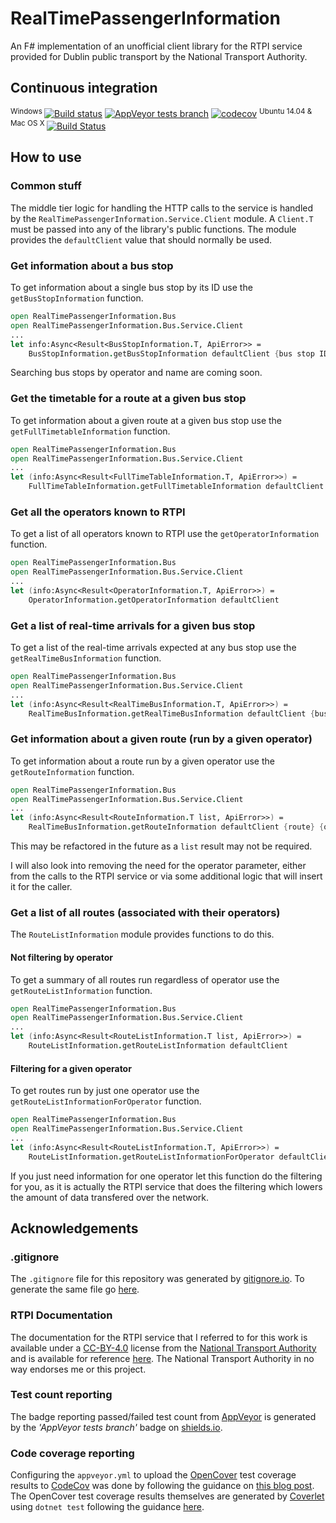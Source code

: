 # RealTimePassengerInformation

An F# implementation of an unofficial client library for the RTPI service provided for Dublin public transport by the National Transport Authority.

## Continuous integration

<sup>Windows </sup>[![Build status](https://ci.appveyor.com/api/projects/status/6oqf0manxpf59h01/branch/master?svg=true)](https://ci.appveyor.com/project/m-harrison/realtimepassengerinformation/branch/master)
[![AppVeyor tests branch](https://img.shields.io/appveyor/tests/m-harrison/realtimepassengerinformation/master.svg)](https://ci.appveyor.com/project/m-harrison/realtimepassengerinformation)
[![codecov](https://codecov.io/gh/m-harrison/RealTimePassengerInformation/branch/master/graph/badge.svg)](https://codecov.io/gh/m-harrison/RealTimePassengerInformation)
<sup>Ubuntu 14.04 & Mac OS X </sup>[![Build Status](https://travis-ci.org/m-harrison/RealTimePassengerInformation.svg?branch=master)](https://travis-ci.org/m-harrison/RealTimePassengerInformation)

## How to use

### Common stuff

The middle tier logic for handling the HTTP calls to the service is handled by the `RealTimePassengerInformation.Service.Client` module. A `Client.T` must be passed into any of the library's public functions. The module provides the `defaultClient` value that should normally be used.

### Get information about a bus stop

To get information about a single bus stop by its ID use the `getBusStopInformation` function.

```fsharp
open RealTimePassengerInformation.Bus
open RealTimePassengerInformation.Bus.Service.Client
...
let info:Async<Result<BusStopInformation.T, ApiError>> =
    BusStopInformation.getBusStopInformation defaultClient {bus stop ID}
```

Searching bus stops by operator and name are coming soon.

### Get the timetable for a route at a given bus stop

To get information about a given route at a given bus stop use the `getFullTimetableInformation` function.

```fsharp
open RealTimePassengerInformation.Bus
open RealTimePassengerInformation.Bus.Service.Client
...
let (info:Async<Result<FullTimeTableInformation.T, ApiError>>) =
    FullTimeTableInformation.getFullTimetableInformation defaultClient {bus stop ID} {bus stop route}
```

### Get all the operators known to RTPI

To get a list of all operators known to RTPI use the `getOperatorInformation` function.

```fsharp
open RealTimePassengerInformation.Bus
open RealTimePassengerInformation.Bus.Service.Client
...
let (info:Async<Result<OperatorInformation.T, ApiError>>) =
    OperatorInformation.getOperatorInformation defaultClient
```

### Get a list of real-time arrivals for a given bus stop

To get a list of the real-time arrivals expected at any bus stop use the `getRealTimeBusInformation` function.

```fsharp
open RealTimePassengerInformation.Bus
open RealTimePassengerInformation.Bus.Service.Client
...
let (info:Async<Result<RealTimeBusInformation.T, ApiError>>) =
    RealTimeBusInformation.getRealTimeBusInformation defaultClient {bus stop ID}
```

### Get information about a given route (run by a given operator)

To get information about a route run by a given operator use the `getRouteInformation` function.

```fsharp
open RealTimePassengerInformation.Bus
open RealTimePassengerInformation.Bus.Service.Client
...
let (info:Async<Result<RouteInformation.T list, ApiError>>) =
    RealTimeBusInformation.getRouteInformation defaultClient {route} {operator reference code}
```

This may be refactored in the future as a `list` result may not be required.

I will also look into removing the need for the operator parameter, either from the calls to the RTPI service or via some additional logic that will insert it for the caller.

### Get a list of all routes (associated with their operators)

The `RouteListInformation` module provides functions to do this.

#### Not filtering by operator

To get a summary of all routes run regardless of operator use the `getRouteListInformation` function.

```fsharp
open RealTimePassengerInformation.Bus
open RealTimePassengerInformation.Bus.Service.Client
...
let (info:Async<Result<RouteListInformation.T list, ApiError>>) =
    RouteListInformation.getRouteListInformation defaultClient
```

#### Filtering for a given operator

To get routes run by just one operator use the `getRouteListInformationForOperator` function.

```fsharp
open RealTimePassengerInformation.Bus
open RealTimePassengerInformation.Bus.Service.Client
...
let (info:Async<Result<RouteListInformation.T, ApiError>>) =
    RouteListInformation.getRouteListInformationForOperator defaultClient {operator reference code}
```

If you just need information for one operator let this function do the filtering for you, as it is actually the RTPI service that does the filtering which lowers the amount of data transfered over the network.

## Acknowledgements

### .gitignore

The `.gitignore` file for this repository was generated by [gitignore.io](https://www.gitignore.io/). To generate the same file go [here](https://www.gitignore.io/api/fsharp,visualstudio).

### RTPI Documentation

The documentation for the RTPI service that I referred to for this work is available under a [CC-BY-4.0](https://creativecommons.org/licenses/by/4.0/) license from the [National Transport Authority](https://data.smartdublin.ie/organization/national-transport-authority) and is available for reference [here](https://data.smartdublin.ie/dataset/real-time-passenger-information-rtpi-for-dublin-bus-bus-eireann-luas-and-irish-rail). The National Transport Authority in no way endorses me or this project.

### Test count reporting

The badge reporting passed/failed test count from [AppVeyor](https://www.appveyor.com/) is generated by the _'AppVeyor tests branch'_ badge on [shields.io](https://shields.io/#/examples/build).

### Code coverage reporting

Configuring the `appveyor.yml` to upload the [OpenCover](https://github.com/OpenCover/opencover) test coverage results to [CodeCov](https://codecov.io/) was done by following the guidance on [this blog post](https://www.appveyor.com/blog/2017/03/17/codecov/). The OpenCover test coverage results themselves are generated by [Coverlet](https://github.com/tonerdo/coverlet) using `dotnet test` following the guidance [here](https://github.com/tonerdo/coverlet/blob/master/README.md).